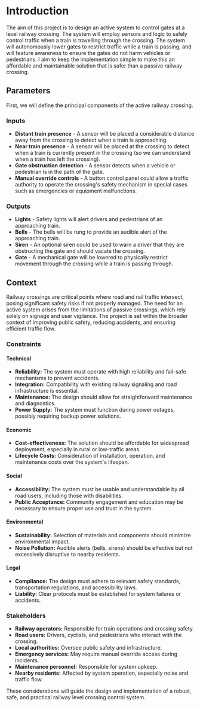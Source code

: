 # Introduction

The aim of this project is to design an active system to control gates at a level railway crossing. The system will employ sensors and logic to safely control traffic when a train is travelling through the crossing. The system will autonomously lower gates to restrict traffic while a train is passing, and will feature awareness to ensure the gates do not harm vehicles or pedestrians. I aim to keep the implementation simple to make this an affordable and maintainable solution that is safer than a passive railway crossing.

## Parameters

First, we will define the principal components of the active railway crossing.

### Inputs

- **Distant train presence** - A sensor will be placed a considerable distance away from the crossing to detect when a train is approaching.
- **Near train presence** - A sensor will be placed at the crossing to detect when a train is currently present in the crossing (so we can understand when a train has left the crossing).
- **Gate obstruction detection** - A sensor detects when a vehicle or pedestrian is in the path of the gate.
- **Manual override controls** - A button control panel could allow a traffic authority to operate the crossing's safety mechanism in special cases such as emergencies or equipment malfunctions.

### Outputs

- **Lights** - Safety lights will alert drivers and pedestrians of an approaching train.
- **Bells** - The bells will be rung to provide an audible alert of the approaching train.
- **Siren** - An optional siren could be used to warn a driver that they are obstructing the gate and should vacate the crossing.
- **Gate** - A mechanical gate will be lowered to physically restrict movement through the crossing while a train is passing through.

## Context

Railway crossings are critical points where road and rail traffic intersect, posing significant safety risks if not properly managed. The need for an active system arises from the limitations of passive crossings, which rely solely on signage and user vigilance. The project is set within the broader context of improving public safety, reducing accidents, and ensuring efficient traffic flow.

### Constraints

#### Technical

- **Reliability:** The system must operate with high reliability and fail-safe mechanisms to prevent accidents.
- **Integration:** Compatibility with existing railway signaling and road infrastructure is essential.
- **Maintenance:** The design should allow for straightforward maintenance and diagnostics.
- **Power Supply:** The system must function during power outages, possibly requiring backup power solutions.

#### Economic

- **Cost-effectiveness:** The solution should be affordable for widespread deployment, especially in rural or low-traffic areas.
- **Lifecycle Costs:** Consideration of installation, operation, and maintenance costs over the system's lifespan.

#### Social

- **Accessibility:** The system must be usable and understandable by all road users, including those with disabilities.
- **Public Acceptance:** Community engagement and education may be necessary to ensure proper use and trust in the system.

#### Environmental

- **Sustainability:** Selection of materials and components should minimize environmental impact.
- **Noise Pollution:** Audible alerts (bells, sirens) should be effective but not excessively disruptive to nearby residents.

#### Legal

- **Compliance:** The design must adhere to relevant safety standards, transportation regulations, and accessibility laws.
- **Liability:** Clear protocols must be established for system failures or accidents.

### Stakeholders

- **Railway operators:** Responsible for train operations and crossing safety.
- **Road users:** Drivers, cyclists, and pedestrians who interact with the crossing.
- **Local authorities:** Oversee public safety and infrastructure.
- **Emergency services:** May require manual override access during incidents.
- **Maintenance personnel:** Responsible for system upkeep.
- **Nearby residents:** Affected by system operation, especially noise and traffic flow.

These considerations will guide the design and implementation of a robust, safe, and practical railway level crossing control system.

